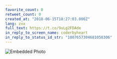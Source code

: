 ```yaml
---
favorite_count: 0
retweet_count: 0
created_at: "2018-06-15T18:27:03.000Z"
lang: zxx
full_text: https://t.co/9uLg2FDAde
in_reply_to_screen_name: coderbyheart
in_reply_to_status_id_str: "1007657304681058306"
---
```


![Embedded Photo](https://twitter-media-coderbyheart.s3.eu-north-1.amazonaws.com/1007690968886333440-DfwJlVxW0AoDV-X.jpg)
